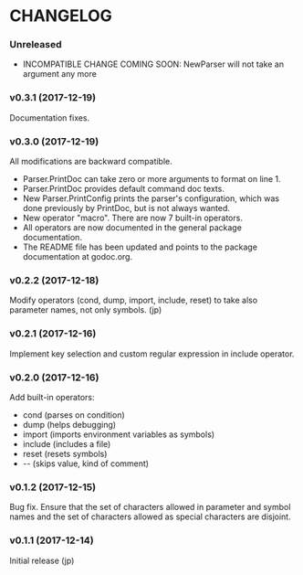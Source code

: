 # CHANGELOG

### Unreleased

* INCOMPATIBLE CHANGE COMING SOON: NewParser will not take an argument any more

### v0.3.1 (2017-12-19)

Documentation fixes.

### v0.3.0 (2017-12-19)

All modifications are backward compatible.

* Parser.PrintDoc can take zero or more arguments to format on line 1.
* Parser.PrintDoc provides default command doc texts.
* New Parser.PrintConfig prints the parser's configuration, which was done
  previously by PrintDoc, but is not always wanted.
* New operator "macro". There are now 7 built-in operators.
* All operators are now documented in the general package documentation.
* The README file has been updated and points to the package documentation at
  godoc.org.

### v0.2.2 (2017-12-18)

Modify operators (cond, dump, import, include, reset) to take also parameter
names, not only symbols. (jp)

### v0.2.1 (2017-12-16)

Implement key selection and custom regular expression in include operator.

### v0.2.0 (2017-12-16)

Add built-in operators:

* cond (parses on condition)
* dump (helps debugging)
* import (imports environment variables as symbols)
* include (includes a file)
* reset (resets symbols)
* -- (skips value, kind of comment)

### v0.1.2 (2017-12-15)

Bug fix. Ensure that the set of characters allowed in parameter and symbol names
and the set of characters allowed as special characters are disjoint.

### v0.1.1 (2017-12-14)

Initial release (jp)
